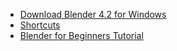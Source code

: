 - [Download Blender 4.2 for Windows](https://www.blender.org/download/release/Blender4.2/blender-4.2.1-windows-x64.msi)
- [Shortcuts](https://christiansamek.at/play/blender-shortcuts-hotkeys)
- [Blender for Beginners Tutorial](https://www.youtube.com/watch?v=sgMfEq3pDE0)
